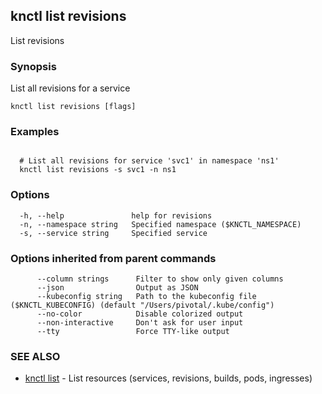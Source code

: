 ## knctl list revisions

List revisions

### Synopsis

List all revisions for a service

```
knctl list revisions [flags]
```

### Examples

```

  # List all revisions for service 'svc1' in namespace 'ns1' 
  knctl list revisions -s svc1 -n ns1
```

### Options

```
  -h, --help               help for revisions
  -n, --namespace string   Specified namespace ($KNCTL_NAMESPACE)
  -s, --service string     Specified service
```

### Options inherited from parent commands

```
      --column strings      Filter to show only given columns
      --json                Output as JSON
      --kubeconfig string   Path to the kubeconfig file ($KNCTL_KUBECONFIG) (default "/Users/pivotal/.kube/config")
      --no-color            Disable colorized output
      --non-interactive     Don't ask for user input
      --tty                 Force TTY-like output
```

### SEE ALSO

* [knctl list](knctl_list.md)	 - List resources (services, revisions, builds, pods, ingresses)

